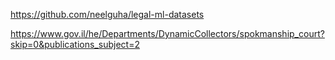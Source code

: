 https://github.com/neelguha/legal-ml-datasets

https://www.gov.il/he/Departments/DynamicCollectors/spokmanship_court?skip=0&publications_subject=2